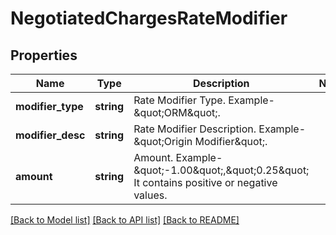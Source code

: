 # NegotiatedChargesRateModifier

## Properties
Name | Type | Description | Notes
------------ | ------------- | ------------- | -------------
**modifier_type** | **string** | Rate Modifier Type. Example- \&quot;ORM\&quot;. | 
**modifier_desc** | **string** | Rate Modifier Description. Example- \&quot;Origin Modifier\&quot;. | 
**amount** | **string** | Amount. Example- \&quot;-1.00\&quot;,\&quot;0.25\&quot; It contains positive or negative values. | 

[[Back to Model list]](../../README.md#documentation-for-models) [[Back to API list]](../../README.md#documentation-for-api-endpoints) [[Back to README]](../../README.md)

